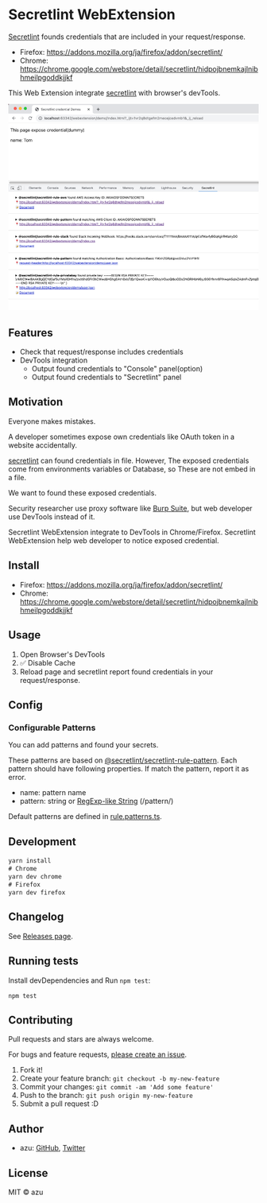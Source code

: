 # Secretlint WebExtension

[Secretlint](https://github.com/secretlint/secretlint) founds credentials that are included in your request/response.

- Firefox: <https://addons.mozilla.org/ja/firefox/addon/secretlint/>
- Chrome: <https://chrome.google.com/webstore/detail/secretlint/hidpojbnemkajlnibhmeilpgoddkjjkf>

This Web Extension integrate [secretlint](https://github.com/secretlint/secretlint) with browser's devTools.

![screenshot](img.png)

## Features

- Check that request/response includes credentials
- DevTools integration
    - Output found credentials to "Console" panel(option)
    - Output found credentials to "Secretlint" panel

## Motivation

Everyone makes mistakes.

A developer sometimes expose own credentials like OAuth token in a website accidentally.

[secretlint](https://github.com/secretlint/secretlint) can found credentials in file.
However, The exposed credentials come from environments variables or Database, so These are not embed in a file.

We want to found these exposed credentials.

Security researcher use proxy software like [Burp Suite](https://portswigger.net/burp), but web developer use DevTools instead of it.

Secretlint WebExtension integrate to DevTools in Chrome/Firefox.
Secretlint WebExtension help web developer to notice exposed credential.

## Install

- Firefox: <https://addons.mozilla.org/ja/firefox/addon/secretlint/>
- Chrome: <https://chrome.google.com/webstore/detail/secretlint/hidpojbnemkajlnibhmeilpgoddkjjkf>

## Usage

1. Open Browser's DevTools
2. ✅ Disable Cache
3. Reload page and secretlint report found credentials in your request/response.

## Config

### Configurable Patterns

You can add patterns and found your secrets. 

These patterns are based on [@secretlint/secretlint-rule-pattern](https://github.com/secretlint/secretlint/tree/master/packages/%40secretlint/secretlint-rule-pattern).
Each pattern should have following properties. If match the pattern, report it as error.

- name: pattern name
- pattern: string or [RegExp-like String](https://github.com/textlint/regexp-string-matcher#regexp-like-string) (/pattern/)

Default patterns are defined in [rule.patterns.ts](app/scripts/secretlint/rule.patterns.ts).

## Development

    yarn install
    # Chrome
    yarn dev chrome
    # Firefox
    yarn dev firefox

## Changelog

See [Releases page](https://github.com/secretlint/webextension/releases).

## Running tests

Install devDependencies and Run `npm test`:

    npm test

## Contributing

Pull requests and stars are always welcome.

For bugs and feature requests, [please create an issue](https://github.com/secretlint/webextension/issues).

1. Fork it!
2. Create your feature branch: `git checkout -b my-new-feature`
3. Commit your changes: `git commit -am 'Add some feature'`
4. Push to the branch: `git push origin my-new-feature`
5. Submit a pull request :D

## Author

- azu: [GitHub](https://github.com/azu), [Twitter](https://twitter.com/azu_re)

## License

MIT © azu
